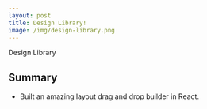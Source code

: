 ```yaml
---
layout: post
title: Design Library!
image: /img/design-library.png
---
```


Design Library

## Summary

* Built an amazing layout drag and drop builder in React.
